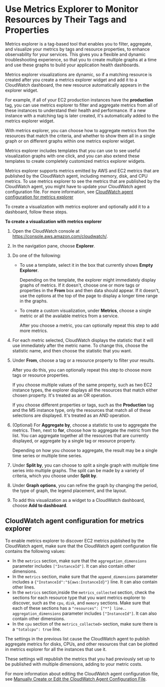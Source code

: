 # Use Metrics Explorer to Monitor Resources by Their Tags and Properties<a name="CloudWatch-Metrics-Explorer"></a>

Metrics explorer is a tag\-based tool that enables you to filter, aggregate, and visualize your metrics by tags and resource properties, to enhance observability for your services\. This gives you a flexible and dynamic troubleshooting experience, so that you to create multiple graphs at a time and use these graphs to build your application health dashboards\.

Metrics explorer visualizations are dynamic, so if a matching resource is created after you create a metrics explorer widget and add it to a CloudWatch dashboard, the new resource automatically appears in the explorer widget\.

For example, if all of your EC2 production instances have the **production** tag, you can use metrics explorer to filter and aggregate metrics from all of these instances to understand their health and performance\. If a new instance with a matching tag is later created, it's automatically added to the metrics explorer widget\. 

With metrics explorer, you can choose how to aggregate metrics from the resources that match the criteria, and whether to show them all in a single graph or on different graphs within one metrics explorer widget\.

Metrics explorer includes templates that you can use to see useful visualization graphs with one click, and you can also extend these templates to create completely customized metrics explorer widgets\.

Metrics explorer supports metrics emitted by AWS and EC2 metrics that are published by the CloudWatch agent, including memory, disk, and CPU metrics\. To use metrics explorer to see the metrics that are published by the CloudWatch agent, you might have to update your CloudWatch agent configuration file\. For more information, see [CloudWatch agent configuration for metrics explorer](#CloudWatch-Metrics-Explorer-agent)

To create a visualization with metrics explorer and optionally add it to a dashboard, follow these steps\.

**To create a visualization with metrics explorer**

1. Open the CloudWatch console at [https://console\.aws\.amazon\.com/cloudwatch/](https://console.aws.amazon.com/cloudwatch/)\.

1. In the navigation pane, choose **Explorer**\.

1. Do one of the following:
   + To use a template, select it in the box that currently shows **Empty Explorer**\.

     Depending on the template, the explorer might immediately display graphs of metrics\. If it doesn't, choose one or more tags or properties in the **From** box and then data should appear\. If it doesn't, use the options at the top of the page to display a longer time range in the graphs\.
   + To create a custom visualization, under **Metrics**, choose a single metric or all the available metrics from a service\.

     After you choose a metric, you can optionally repeat this step to add more metrics\.

1. For each metric selected, CloudWatch displays the statistic that it will use immediately after the metric name\. To change this, choose the statistic name, and then choose the statistic that you want\.

1. Under **From**, choose a tag or a resource property to filter your results\.

   After you do this, you can optionally repeat this step to choose more tags or resource properties\.

   If you choose multiple values of the same property, such as two EC2 instance types, the explorer displays all the resources that match either chosen property\. It's treated as an OR operation\.

   If you choose different properties or tags, such as the **Production** tag and the M5 instance type, only the resources that match all of these selections are displayed\. It's treated as an AND operation\.

1. \(Optional\) For **Aggregate by**, choose a statistic to use to aggregate the metrics\. Then, next to **for**, choose how to aggregate the metric from the list\. You can aggregate together all the resources that are currently displayed, or aggregate by a single tag or resource property\.

   Depending on how you choose to aggregate, the result may be a single time series or multiple time series\. 

1. Under **Split by**, you can choose to split a single graph with multiple time series into multiple graphs\. The split can be made by a variety of criteria, which you choose under **Split by**\.

1. Under **Graph options**, you can refine the graph by changing the period, the type of graph, the legend placement, and the layout\.

1. To add this visualization as a widget to a CloudWatch dashboard, choose **Add to dashboard**\.

## CloudWatch agent configuration for metrics explorer<a name="CloudWatch-Metrics-Explorer-agent"></a>

To enable metrics explorer to discover EC2 metrics published by the CloudWatch agent, make sure that the CloudWatch agent configuration file contains the following values:
+ In the `metrics` section, make sure that the `aggregation_dimensions` parameter includes `["InstanceId"]`\. It can also contain other dimensions\.
+ In the `metrics` section, make sure that the `append_dimensions` parameter includes a `{"InstanceId":"${aws:InstanceId}"}` line\. It can also contain other lines\.
+ In the `metrics` section,inside the `metrics_collected` section, check the sections for each resource type that you want metrics explorer to discover, such as the `cpu`, `disk`, and `memory` sections\. Make sure that each of these sections has a `"resources": ["*"] line.`\. `aggregation_dimensions` parameter includes `["InstanceId"]`\. It can also contain other dimensions\.
+ In the `cpu` section of the `metrics_collected>` section, make sure there is a `"totalcpu": true` line\.

The settings in the previous list cause the CloudWatch agent to publish aggregate metrics for disks, CPUs, and other resources that can be plotted in metrics explorer for all the instances that use it\.

These settings will republish the metrics that you had previously set up to be published with multiple dimensions, adding to your metric costs\.

For more information about editing the CloudWatch agent configuration file, see [ Manually Create or Edit the CloudWatch Agent Configuration File](CloudWatch-Agent-Configuration-File-Details.md)\. 
